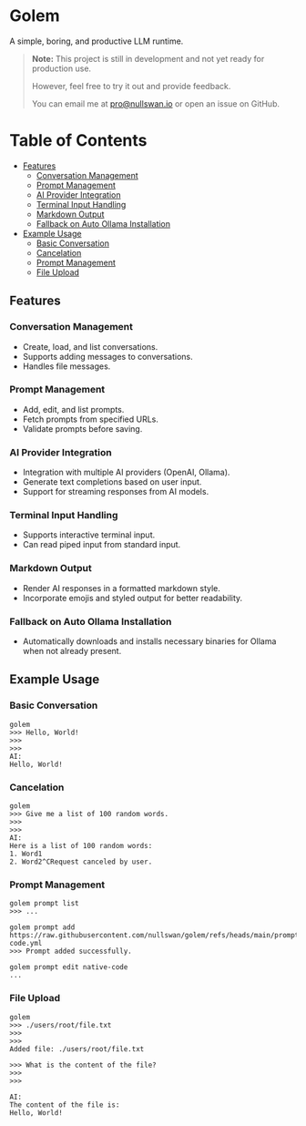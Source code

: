 # Golem

A simple, boring, and productive LLM runtime.

> **Note:** This project is still in development and not yet ready for production use.
>
> However, feel free to try it out and provide feedback.
> 
> You can email me at [pro@nullswan.io](mailto:pro@nullswan.io) or open an issue on GitHub.

# Table of Contents

- [Features](#features)
  - [Conversation Management](#conversation-management)
  - [Prompt Management](#prompt-management)
  - [AI Provider Integration](#ai-provider-integration)
  - [Terminal Input Handling](#terminal-input-handling)
  - [Markdown Output](#markdown-output)
  - [Fallback on Auto Ollama Installation](#fallback-on-auto-ollama-installation)
- [Example Usage](#example-usage)
  - [Basic Conversation](#basic-conversation)
  - [Cancelation](#cancelation)
  - [Prompt Management](#prompt-management-1)
  - [File Upload](#file-upload)

## Features

### Conversation Management
- Create, load, and list conversations.
- Supports adding messages to conversations.
- Handles file messages.

### Prompt Management
- Add, edit, and list prompts.
- Fetch prompts from specified URLs.
- Validate prompts before saving.

### AI Provider Integration
- Integration with multiple AI providers (OpenAI, Ollama).
- Generate text completions based on user input.
- Support for streaming responses from AI models.

### Terminal Input Handling
- Supports interactive terminal input.
- Can read piped input from standard input.

### Markdown Output
- Render AI responses in a formatted markdown style.
- Incorporate emojis and styled output for better readability.

### Fallback on Auto Ollama Installation
- Automatically downloads and installs necessary binaries for Ollama when not already present.

## Example Usage

### Basic Conversation

```shell
golem
>>> Hello, World!
>>>
>>>
AI:
Hello, World!
```

### Cancelation

```shell
golem
>>> Give me a list of 100 random words.
>>>
>>>
AI:
Here is a list of 100 random words:
1. Word1
2. Word2^CRequest canceled by user.
```

### Prompt Management

```shell
golem prompt list
>>> ...

golem prompt add https://raw.githubusercontent.com/nullswan/golem/refs/heads/main/prompts/native-code.yml
>>> Prompt added successfully.

golem prompt edit native-code
...
```
### File Upload

```shell
golem
>>> ./users/root/file.txt
>>>
>>>
Added file: ./users/root/file.txt

>>> What is the content of the file?
>>>
>>>

AI:
The content of the file is:
Hello, World!
```